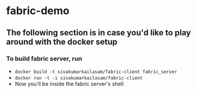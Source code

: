 # fabric-demo




## The following section is in case you'd like to play around with the docker setup

### To build fabric server, run
- `docker build -t sivakumarkailasam/fabric-client fabric_server`
- `docker run -t -i sivakumarkailasam/fabric-client`
- Now you'll be inside the fabric server's shell
